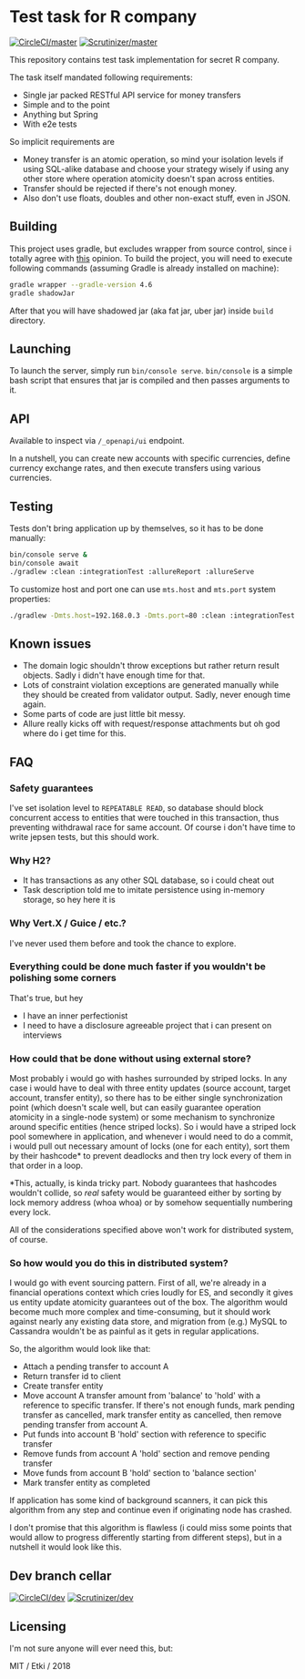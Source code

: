 # Test task for R company

[![CircleCI/master](https://img.shields.io/circleci/project/github/etki/revolving-skill-check/master.svg?style=flat-square)](https://circleci.com/gh/etki/java-event-sourcing/tree/master)
[![Scrutinizer/master](https://img.shields.io/scrutinizer/g/etki/revolving-skill-check/master.svg?style=flat-square)](https://scrutinizer-ci.com/g/etki/revolving-skill-check/?branch=master)

This repository contains test task implementation for secret R company.

The task itself mandated following requirements:

- Single jar packed RESTful API service for money transfers
- Simple and to the point
- Anything but Spring
- With e2e tests

So implicit requirements are

- Money transfer is an atomic operation, so mind your isolation levels
if using SQL-alike database and choose your strategy wisely if using any 
other store where operation atomicity doesn't span across entities.
- Transfer should be rejected if there's not enough money.
- Also don't use floats, doubles and other non-exact stuff, even in 
JSON.

## Building

This project uses gradle, but excludes wrapper from source control,
since i totally agree with [this](https://stackoverflow.com/a/42044733/2908793)
opinion. To build the project, you will need to execute following 
commands (assuming Gradle is already installed on machine):

```bash
gradle wrapper --gradle-version 4.6
gradle shadowJar
```

After that you will have shadowed jar (aka fat jar, uber jar) inside 
`build` directory.

## Launching

To launch the server, simply run `bin/console serve`. `bin/console`
is a simple bash script that ensures that jar is compiled and then
passes arguments to it.

## API

Available to inspect via `/_openapi/ui` endpoint.

In a nutshell, you can create new accounts with specific currencies,
define currency exchange rates, and then execute transfers using various
currencies.

## Testing

Tests don't bring application up by themselves, so it has to be done 
manually:

```bash
bin/console serve &
bin/console await
./gradlew :clean :integrationTest :allureReport :allureServe
```

To customize host and port one can use `mts.host` and `mts.port` system
properties:

```bash
./gradlew -Dmts.host=192.168.0.3 -Dmts.port=80 :clean :integrationTest :allureReport :allureServe
```

## Known issues

- The domain logic shouldn't throw exceptions but rather return result
objects. Sadly i didn't have enough time for that.
- Lots of constraint violation exceptions are generated manually while
they should be created from validator output. Sadly, never enough time 
again.
- Some parts of code are just little bit messy.
- Allure really kicks off with request/response attachments but oh god 
where do i get time for this.

## FAQ

### Safety guarantees

I've set isolation level to `REPEATABLE READ`, so database should block
concurrent access to entities that were touched in this transaction,
thus preventing withdrawal race for same account. Of course i don't have
time to write jepsen tests, but this should work.  

### Why H2?

- It has transactions as any other SQL database, so i could cheat out
- Task description told me to imitate persistence using in-memory 
storage, so hey here it is

### Why Vert.X / Guice / etc.?

I've never used them before and took the chance to explore.

### Everything could be done much faster if you wouldn't be polishing some corners

That's true, but hey

- I have an inner perfectionist
- I need to have a disclosure agreeable project that i can present on 
interviews

### How could that be done without using external store?

Most probably i would go with hashes surrounded by striped locks. In any
case i would have to deal with three entity updates (source account, 
target account, transfer entity), so there has to be either single 
synchronization point (which doesn't scale well, but can easily 
guarantee operation atomicity in a single-node system) or some mechanism
to synchronize around specific entities (hence striped locks). So i 
would have a striped lock pool somewhere in application, and whenever i
would need to do a commit, i would pull out necessary amount of locks
(one for each entity), sort them by their hashcode* to prevent deadlocks
and then try lock every of them in that order in a loop.

*This, actually, is kinda tricky part. Nobody guarantees that hashcodes
wouldn't collide, so *real* safety would be guaranteed either by sorting 
by lock memory address (whoa whoa) or by somehow sequentially numbering 
every lock.

All of the considerations specified above won't work for distributed 
system, of course.

### So how would you do this in distributed system?

I would go with event sourcing pattern. First of all, we're already in
a financial operations context which cries loudly for ES, and secondly 
it gives us entity update atomicity guarantees out of the box. The 
algorithm would become much more complex and time-consuming, but it 
should work against nearly any existing data store, and migration from 
(e.g.) MySQL to Cassandra wouldn't be as painful as it gets in regular
applications.

So, the algorithm would look like that:

- Attach a pending transfer to account A
- Return transfer id to client
- Create transfer entity
- Move account A transfer amount from 'balance' to 'hold' with a 
reference to specific transfer. If there's not enough funds, mark
pending transfer as cancelled, mark transfer entity as cancelled, then 
remove pending transfer from account A.
- Put funds into account B 'hold' section with reference to specific
transfer
- Remove funds from account A 'hold' section and remove pending
transfer
- Move funds from account B 'hold' section to 'balance section'
- Mark transfer entity as completed

If application has some kind of background scanners, it can pick this 
algorithm from any step and continue even if originating node has 
crashed.

I don't promise that this algorithm is flawless (i could miss some 
points that would allow to progress differently starting from different
steps), but in a nutshell it would look like this.

## Dev branch cellar

[![CircleCI/dev](https://img.shields.io/circleci/project/github/etki/revolving-skill-check/dev.svg?style=flat-square)](https://circleci.com/gh/etki/java-event-sourcing/tree/dev)
[![Scrutinizer/dev](https://img.shields.io/scrutinizer/g/etki/revolving-skill-check/dev.svg?style=flat-square)](https://scrutinizer-ci.com/g/etki/revolving-skill-check/?branch=dev)

## Licensing

I'm not sure anyone will ever need this, but:

MIT / Etki / 2018
